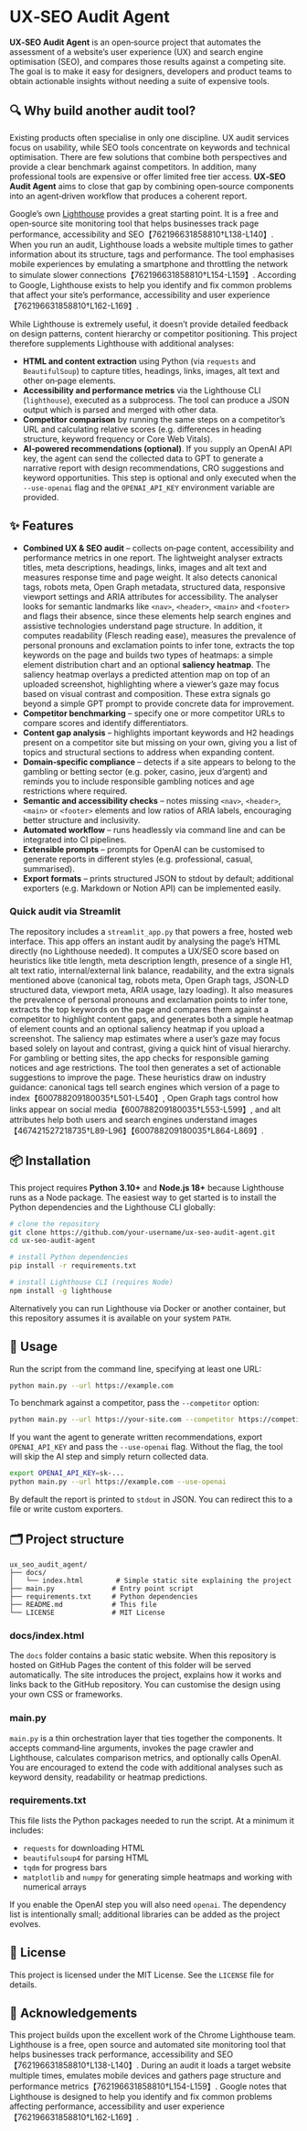 # UX‑SEO Audit Agent

**UX‑SEO Audit Agent** is an open‑source project that automates the
assessment of a website’s user experience (UX) and search engine
optimisation (SEO), and compares those results against a competing site.
The goal is to make it easy for designers, developers and product teams
to obtain actionable insights without needing a suite of expensive tools.

## 🔍 Why build another audit tool?

Existing products often specialise in only one discipline.  UX audit
services focus on usability, while SEO tools concentrate on keywords and
technical optimisation.  There are few solutions that combine both
perspectives and provide a clear benchmark against competitors.  In
addition, many professional tools are expensive or offer limited free
tier access.  **UX‑SEO Audit Agent** aims to close that gap by
combining open‑source components into an agent‑driven workflow that
produces a coherent report.

Google’s own [Lighthouse](https://developers.google.com/web/tools/lighthouse)
provides a great starting point.  It is a free and open‑source site
monitoring tool that helps businesses track page performance,
accessibility and SEO【762196631858810†L138-L140】.  When you run an audit,
Lighthouse loads a website multiple times to gather information about
its structure, tags and performance.  The tool emphasises mobile
experiences by emulating a smartphone and throttling the network to
simulate slower connections【762196631858810†L154-L159】.  According to
Google, Lighthouse exists to help you identify and fix common problems
that affect your site’s performance, accessibility and user experience【762196631858810†L162-L169】.

While Lighthouse is extremely useful, it doesn’t provide detailed
feedback on design patterns, content hierarchy or competitor
positioning.  This project therefore supplements Lighthouse with
additional analyses:

- **HTML and content extraction** using Python (via
  `requests` and `BeautifulSoup`) to capture titles, headings, links,
  images, alt text and other on‑page elements.
- **Accessibility and performance metrics** via the Lighthouse CLI
  (`lighthouse`), executed as a subprocess.  The tool can produce a JSON
  output which is parsed and merged with other data.
- **Competitor comparison** by running the same steps on a competitor’s
  URL and calculating relative scores (e.g. differences in heading
  structure, keyword frequency or Core Web Vitals).
- **AI‑powered recommendations (optional)**.  If you supply an OpenAI API
  key, the agent can send the collected data to GPT to generate a
  narrative report with design recommendations, CRO suggestions and
  keyword opportunities.  This step is optional and only executed when
  the `--use-openai` flag and the `OPENAI_API_KEY` environment variable
  are provided.

## ✨ Features

- **Combined UX & SEO audit** – collects on‑page content, accessibility and
  performance metrics in one report.  The lightweight analyser extracts
  titles, meta descriptions, headings, links, images and alt text and
  measures response time and page weight.  It also detects canonical
  tags, robots meta, Open Graph metadata, structured data, responsive
  viewport settings and ARIA attributes for accessibility.  The analyser
  looks for semantic landmarks like `<nav>`, `<header>`, `<main>` and
  `<footer>` and flags their absence, since these elements help
  search engines and assistive technologies understand page structure.
  In addition, it computes readability (Flesch reading ease), measures
  the prevalence of personal pronouns and exclamation points to infer
  tone, extracts the top keywords on the page and builds two types of
  heatmaps: a simple element distribution chart and an optional
  **saliency heatmap**.  The saliency heatmap overlays a predicted
  attention map on top of an uploaded screenshot, highlighting where a
  viewer’s gaze may focus based on visual contrast and composition.
  These extra signals go beyond a simple GPT prompt to provide
  concrete data for improvement.
- **Competitor benchmarking** – specify one or more competitor URLs to
  compare scores and identify differentiators.
 - **Content gap analysis** – highlights important keywords and H2
   headings present on a competitor site but missing on your own,
   giving you a list of topics and structural sections to address when
   expanding content.
 - **Domain‑specific compliance** – detects if a site appears to belong to the
   gambling or betting sector (e.g. poker, casino, jeux d’argent) and
   reminds you to include responsible gambling notices and age restrictions
   where required.
 - **Semantic and accessibility checks** – notes missing `<nav>`, `<header>`,
   `<main>` or `<footer>` elements and low ratios of ARIA labels,
   encouraging better structure and inclusivity.
- **Automated workflow** – runs headlessly via command line and can be
  integrated into CI pipelines.
- **Extensible prompts** – prompts for OpenAI can be customised to
  generate reports in different styles (e.g. professional, casual,
  summarised).
- **Export formats** – prints structured JSON to stdout by default;
  additional exporters (e.g. Markdown or Notion API) can be implemented
  easily.

### Quick audit via Streamlit

The repository includes a `streamlit_app.py` that powers a free, hosted
web interface.  This app offers an instant audit by analysing the
page’s HTML directly (no Lighthouse needed).  It computes a UX/SEO
score based on heuristics like title length, meta description length,
presence of a single H1, alt text ratio, internal/external link
 balance, readability, and the extra signals mentioned above (canonical
 tag, robots meta, Open Graph tags, JSON‑LD structured data, viewport
 meta, ARIA usage, lazy loading).  It also measures the prevalence of
 personal pronouns and exclamation points to infer tone, extracts the top
 keywords on the page and compares them against a competitor to highlight
 content gaps, and generates both a simple heatmap of element counts and
 an optional saliency heatmap if you upload a screenshot.  The saliency
 map estimates where a user’s gaze may focus based solely on layout and
 contrast, giving a quick hint of visual hierarchy.  For
 gambling or betting sites, the app checks for responsible gaming notices
 and age restrictions.  The tool then generates a set of actionable
 suggestions to improve the page.  These heuristics draw on
industry guidance: canonical tags tell search engines which version of a
page to index【600788209180035†L501-L540】, Open Graph tags control how
links appear on social media【600788209180035†L553-L599】, and alt
attributes help both users and search engines understand images【467421527218735†L89-L96】【600788209180035†L864-L869】.

## 📦 Installation

This project requires **Python 3.10+** and **Node.js 18+** because
Lighthouse runs as a Node package.  The easiest way to get started is
to install the Python dependencies and the Lighthouse CLI globally:

```bash
# clone the repository
git clone https://github.com/your‑username/ux‑seo‑audit-agent.git
cd ux‑seo‑audit-agent

# install Python dependencies
pip install -r requirements.txt

# install Lighthouse CLI (requires Node)
npm install -g lighthouse
```

Alternatively you can run Lighthouse via Docker or another container,
but this repository assumes it is available on your system `PATH`.

## 🚀 Usage

Run the script from the command line, specifying at least one URL:

```bash
python main.py --url https://example.com
```

To benchmark against a competitor, pass the `--competitor` option:

```bash
python main.py --url https://your‑site.com --competitor https://competitor.com
```

If you want the agent to generate written recommendations, export
`OPENAI_API_KEY` and pass the `--use-openai` flag.  Without the flag,
the tool will skip the AI step and simply return collected data.

```bash
export OPENAI_API_KEY=sk‑...
python main.py --url https://example.com --use-openai
```

By default the report is printed to `stdout` in JSON.  You can redirect
this to a file or write custom exporters.

## 🗂 Project structure

```
ux_seo_audit_agent/
├── docs/
│   └── index.html        # Simple static site explaining the project
├── main.py              # Entry point script
├── requirements.txt     # Python dependencies
├── README.md            # This file
└── LICENSE              # MIT License
```

### docs/index.html

The `docs` folder contains a basic static website.  When this repository
is hosted on GitHub Pages the content of this folder will be served
automatically.  The site introduces the project, explains how it works
and links back to the GitHub repository.  You can customise the design
using your own CSS or frameworks.

### main.py

`main.py` is a thin orchestration layer that ties together the
components.  It accepts command‑line arguments, invokes the page
crawler and Lighthouse, calculates comparison metrics, and optionally
calls OpenAI.  You are encouraged to extend the code with additional
analyses such as keyword density, readability or heatmap predictions.

### requirements.txt

This file lists the Python packages needed to run the script.  At a
minimum it includes:

* `requests` for downloading HTML
* `beautifulsoup4` for parsing HTML
* `tqdm` for progress bars
* `matplotlib` and `numpy` for generating simple heatmaps and working with
  numerical arrays

If you enable the OpenAI step you will also need `openai`.  The
dependency list is intentionally small; additional libraries can be
added as the project evolves.

## 📄 License

This project is licensed under the MIT License.  See the `LICENSE`
file for details.

## 🙏 Acknowledgements

This project builds upon the excellent work of the Chrome
Lighthouse team.  Lighthouse is a free, open source and automated site
monitoring tool that helps businesses track performance,
accessibility and SEO【762196631858810†L138-L140】.  During an audit it
loads a target website multiple times, emulates mobile devices and
gathers page structure and performance metrics【762196631858810†L154-L159】.
Google notes that Lighthouse is designed to help you identify and fix
common problems affecting performance, accessibility and user
experience【762196631858810†L162-L169】.
